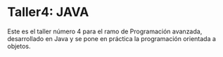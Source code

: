 # Taller4: JAVA
Este es el taller número 4 para el ramo de Programación avanzada, desarrollado en Java y se pone en práctica la programación orientada a objetos.
